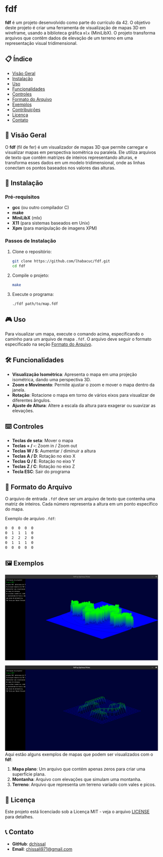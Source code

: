 # fdf

**fdf** é um projeto desenvolvido como parte do currículo da 42. O objetivo deste projeto é criar uma ferramenta de visualização de mapas 3D em wireframe, usando a biblioteca gráfica `mlx` (MiniLibX). O projeto transforma arquivos que contêm dados de elevação de um terreno em uma representação visual tridimensional.

## 📋 Índice

- [Visão Geral](#visão-geral)
- [Instalação](#instalação)
- [Uso](#uso)
- [Funcionalidades](#funcionalidades)
- [Controles](#controles)
- [Formato do Arquivo](#formato-do-arquivo)
- [Exemplos](#exemplos)
- [Contribuições](#contribuições)
- [Licença](#licença)
- [Contato](#contato)

## 🌟 Visão Geral

O **fdf** (fil de fer) é um visualizador de mapas 3D que permite carregar e visualizar mapas em perspectiva isométrica ou paralela. Ele utiliza arquivos de texto que contêm matrizes de inteiros representando alturas, e transforma esses dados em um modelo tridimensional, onde as linhas conectam os pontos baseados nos valores das alturas.

## 🚀 Instalação

### Pré-requisitos

- **gcc** (ou outro compilador C)
- **make**
- **MiniLibX** (mlx)
- **X11** (para sistemas baseados em Unix)
- **Xpm** (para manipulação de imagens XPM)

### Passos de Instalação

1. Clone o repositório:
    ```bash
    git clone https://github.com/lhabacuc/fdf.git
    cd fdf
    ```

3. Compile o projeto:
    ```bash
    make
    ```

4. Execute o programa:
    ```bash
    ./fdf path/to/map.fdf
    ```

## 🎮 Uso

Para visualizar um mapa, execute o comando acima, especificando o caminho para um arquivo de mapa `.fdf`. O arquivo deve seguir o formato especificado na seção [Formato do Arquivo](#formato-do-arquivo).

## 🛠️ Funcionalidades

- **Visualização Isométrica**: Apresenta o mapa em uma projeção isométrica, dando uma perspectiva 3D.
- **Zoom e Movimento**: Permite ajustar o zoom e mover o mapa dentro da janela.
- **Rotação**: Rotacione o mapa em torno de vários eixos para visualizar de diferentes ângulos.
- **Ajuste de Altura**: Altere a escala da altura para exagerar ou suavizar as elevações.

## ⌨️ Controles

- **Teclas de seta**: Mover o mapa
- **Teclas + / -**: Zoom in / Zoom out
- **Teclas W / S**: Aumentar / diminuir a altura
- **Teclas A / D**: Rotação no eixo X
- **Teclas Q / E**: Rotação no eixo Y
- **Teclas Z / C**: Rotação no eixo Z
- **Tecla ESC**: Sair do programa

## 📂 Formato do Arquivo

O arquivo de entrada `.fdf` deve ser um arquivo de texto que contenha uma matriz de inteiros. Cada número representa a altura em um ponto específico do mapa.

Exemplo de arquivo `.fdf`:
```
0  0  0  0  0
0  1  1  1  0
0  2  2  2  0
0  1  1  1  0
0  0  0  0  0
```

## 🖼️ Exemplos
![example (2)](https://raw.githubusercontent.com/Dchissal/FDF-42-schooll/refs/heads/main/Screenshot%20from%202024-10-13%2009-53-45.png)

![example (3)](https://raw.githubusercontent.com/Dchissal/FDF-42-schooll/refs/heads/main/Screenshot%20from%202024-10-13%2009-55-17.png)
Aqui estão alguns exemplos de mapas que podem ser visualizados com o **fdf**:

1. **Mapa plano**: Um arquivo que contém apenas zeros para criar uma superfície plana.
2. **Montanha**: Arquivo com elevações que simulam uma montanha.
3. **Terreno**: Arquivo que representa um terreno variado com vales e picos.

## 📄 Licença

Este projeto está licenciado sob a Licença MIT - veja o arquivo [LICENSE](LICENSE) para detalhes.

## 📞 Contato

- **GitHub**: [dchissal](https://github.com/Dchissal)
- **Email**: chissali971@gmail.com
